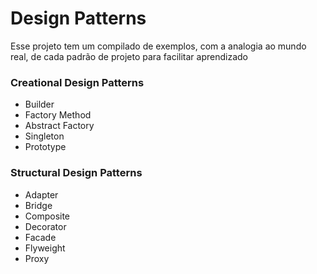 # Design Patterns
Esse projeto tem um compilado de exemplos, com a analogia ao mundo real, de cada padrão de projeto para facilitar aprendizado
### Creational Design Patterns
  - Builder
  - Factory Method
  - Abstract Factory
  - Singleton
  - Prototype
  
 ### Structural Design Patterns
  - Adapter
  - Bridge
  - Composite
  - Decorator
  - Facade
  - Flyweight
  - Proxy
  
